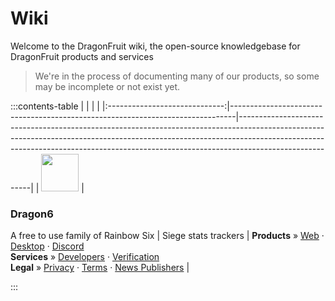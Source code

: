 # Wiki
Welcome to the DragonFruit wiki, the open-source knowledgebase for DragonFruit products and services

> We're in the process of documenting many of our products, so some may be incomplete or not exist yet.

:::contents-table
|                             |                                                                               |                                                                                                                                                                                                                                                                    |
|:-----------------------------:|-------------------------------------------------------------------------------|--------------------------------------------------------------------------------------------------------------------------------------------------------------------------------------------------------------------------------------------------------------------|
| <img src="/logos/dragon6-raw.svg" height="60" /> | <h3>Dragon6</h3> A free to use family of Rainbow Six \| Siege stats trackers | **Products** » [Web](./wiki/dragon6/web) · [Desktop](./wiki/dragon6/desktop) · [Discord](./wiki/dragon6/discord) <br/> **Services** » [Developers](./wiki/dragon6/developers) · [Verification](./wiki/dragon6/verification) <br/> **Legal** » [Privacy](./wiki/dragon6/legal/privacy) · [Terms](./wiki/dragon6/legal/terms) · [News Publishers](./wiki/dragon6/legal/news-publishers) |

:::
